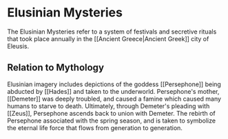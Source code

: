 # Elusinian Mysteries

The Elusinian Mysteries refer to a system of festivals and secretive rituals that took place annually in the [[Ancient Greece|Ancient Greek]] city of Eleusis.

## Relation to Mythology
Elusinian imagery includes depictions of the goddess [[Persephone]] being abducted by [[Hades]] and taken to the underworld. Persephone's mother, [[Demeter]] was deeply troubled, and caused a famine which caused many humans to starve to death. Ultimately, through Demeter's pleading with [[Zeus]], Persephone ascends back to union with Demeter. The rebirth of Persephone associated with the spring season, and is taken to symbolize the eternal life force that flows from generation to generation.